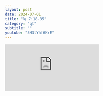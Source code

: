 ```yaml
---
layout: post
date: 2024-07-01
title: "눅 7:18-35"
category: "qt"
subtitle: ""
youtube: "5H3tYhf6KrE"
---
```


<div class="youtube margin-large">
    <iframe src="https://www.youtube.com/embed/5H3tYhf6KrE" title="YouTube video player" frameborder="0" allow="accelerometer; autoplay; clipboard-write; encrypted-media; gyroscope; picture-in-picture; web-share" allowfullscreen></iframe>
</div>

